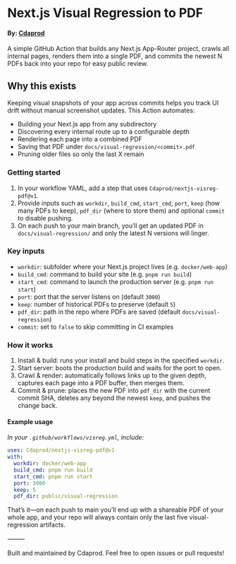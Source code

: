 # Next.js Visual Regression to PDF

#### By: [Cdaprod](https://github.com/Cdaprod)

A simple GitHub Action that builds any Next.js App-Router project, crawls all internal pages, renders them into a single PDF, and commits the newest N PDFs back into your repo for easy public review.

## Why this exists

Keeping visual snapshots of your app across commits helps you track UI drift without manual screenshot updates. This Action automates:
- Building your Next.js app from any subdirectory
- Discovering every internal route up to a configurable depth
- Rendering each page into a combined PDF
- Saving that PDF under `docs/visual-regression/<commit>.pdf`
- Pruning older files so only the last X remain

### Getting started
1. In your workflow YAML, add a step that uses `Cdaprod/nextjs-visreg-pdf@v1`.
2. Provide inputs such as `workdir`, `build_cmd`, `start_cmd`, `port`, `keep` (how many PDFs to keep), `pdf_dir` (where to store them) and optional `commit` to disable pushing.
3. On each push to your main branch, you’ll get an updated PDF in `docs/visual-regression/` and only the latest N versions will linger.

### Key inputs
- `workdir`: subfolder where your Next.js project lives (e.g. `docker/web-app`)
- `build_cmd`: command to build your site (e.g. `pnpm run build`)
- `start_cmd`: command to launch the production server (e.g. `pnpm run start`)
- `port`: port that the server listens on (default `3000`)
- `keep`: number of historical PDFs to preserve (default `5`)
- `pdf_dir`: path in the repo where PDFs are saved (default `docs/visual-regression`)
- `commit`: set to `false` to skip committing in CI examples

### How it works
1. Install & build: runs your install and build steps in the specified `workdir`.
2. Start server: boots the production build and waits for the port to open.
3. Crawl & render: automatically follows links up to the given depth, captures each page into a PDF buffer, then merges them.
4. Commit & prune: places the new PDF into `pdf_dir` with the current commit SHA, deletes any beyond the newest `keep`, and pushes the change back.

#### Example usage

_In your `.github/workflows/visreg.yml`, include:_

```yaml
uses: Cdaprod/nextjs-visreg-pdf@v1
with:
  workdir: docker/web-app
  build_cmd: pnpm run build
  start_cmd: pnpm run start
  port: 3000
  keep: 5
  pdf_dir: public/visual-regression
```

That’s it—on each push to main you’ll end up with a shareable PDF of your whole app, and your repo will always contain only the last five visual-regression artifacts.

⸻

Built and maintained by Cdaprod. Feel free to open issues or pull requests!

